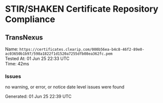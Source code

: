 # STIR/SHAKEN Certificate Repository Compliance

## TransNexus

Name: `https://certificates.clearip.com/000b56ea-b4c8-46f2-89e0-ac03650b1b97/598a1822f1d1520a7255dfb08ea362fc.pem`\
Tested At: 01 Jun 25 22:33 UTC\
Time: 42ms

### Issues

no warning, or error, or notice date level issues were found

Generated: 01 Jun 25 22:39 UTC